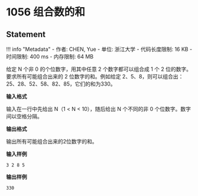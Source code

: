 
# 1056 组合数的和

## Statement

!!! info "Metadata"
    - 作者: CHEN, Yue
    - 单位: 浙江大学
    - 代码长度限制: 16 KB
    - 时间限制: 400 ms
    - 内存限制: 64 MB

给定 N 个非 0 的个位数字，用其中任意 2 个数字都可以组合成 1 个 2 位的数字。要求所有可能组合出来的 2 位数字的和。例如给定 2、5、8，则可以组合出：25、28、52、58、82、85，它们的和为330。

**输入格式**

输入在一行中先给出 N（1 $<$ N $<$ 10），随后给出 N 个不同的非 0 个位数字。数字间以空格分隔。

**输出格式**

输出所有可能组合出来的2位数字的和。

**输入样例**
```plaintext
3 2 8 5
```

**输出样例**
```plaintext
330
```

